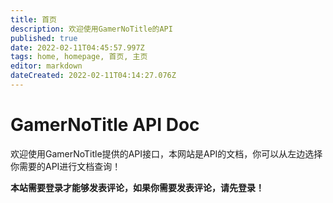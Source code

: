 ```yaml
---
title: 首页
description: 欢迎使用GamerNoTitle的API
published: true
date: 2022-02-11T04:45:57.997Z
tags: home, homepage, 首页, 主页
editor: markdown
dateCreated: 2022-02-11T04:14:27.076Z
---
```


# GamerNoTitle API Doc
欢迎使用GamerNoTitle提供的API接口，本网站是API的文档，你可以从左边选择你需要的API进行文档查询！

**本站需要登录才能够发表评论，如果你需要发表评论，请先登录！**